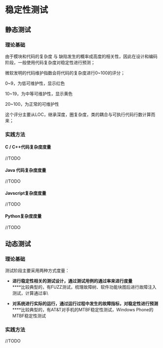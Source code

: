 # 稳定性测试

## 静态测试&#x20;

### 理论基础

由于模块和代码的复杂度 与 缺陷发生的概率成高度的相关性，因此在设计和编码阶段，一般使用代码复杂度对稳定性进行预测；

微软发明的代码维护指数会将代码的复杂度进行0\~100的评分；

0\~9，为低可维护性，显示红色

10\~19，为中等可维护性，显示黄色

20\~100，为正常的可维护性

这个评分主要从LOC，继承深度，圈复杂度，类的耦合与可执行代码行数计算而来；

### 实践方法

#### C / C++代码复杂度度量

//TODO

#### Java 代码复杂度度量

//TODO

#### Javscript复杂度度量

//TODO

#### Python复杂度度量

//TODO

## 动态测试

### 理论基础

测试阶段主要采用两种方式度量：

* **进行稳定性相关的测试设计，通过测试用例的通过率来进行度量**\
  ****比较典型的，有FUZZ测试，梳理故障树、软件功能块图后进行故障注入测试，计算通过率\

* **对系统进行实际的运行，通过运行过程中发生的故障指标，对稳定性进行预测**\
  ****比较典型的，有AT\&T对手机的MTBF稳定性测试，Windows Phone的MTBF稳定性测试

### 实践方法

//TODO

####

